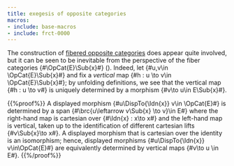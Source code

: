 ```yaml
---
title: exegesis of opposite categories
macros:
- include: base-macros
- include: frct-0000
---
```


The construction of [fibered opposite categories](frct-001Z) does appear quite involved, but it can be seen to be inevitable from the perspective of the fiber categories {#\OpCat{E}\Sub{x}#} ([](frct-0005)). Indeed, let {#u,v\in \OpCat{E}\Sub{x}#} and fix a *vertical* map {#h : u \to v\in \OpCat{E}\Sub{x}#}; by unfolding definitions, we see that the vertical map {#h : u \to v#} is uniquely determined by a morphism {#v\to u\in E\Sub{x}#}.

{{%proof%}}
A displayed morphism {#u\DispTo{\Idn{x}} v\in \OpCat{E}#} is
determined by a span {#\brc{u\leftarrow v\Sub{x} \to v}\in E#} where the right-hand
map is cartesian over {#\Idn{x} : x\to x#} and the left-hand map is vertical, taken up to the identification of
different cartesian lifts {#v\Sub{x}\to x#}. A displayed morphism that is cartesian over the identity is an isomorphism; hence, displayed morphisms {#u\DispTo{\Idn{x}} v\in\OpCat{E}#} are equivalently determined by vertical maps {#v\to u \in E#}.
{{%/proof%}}
